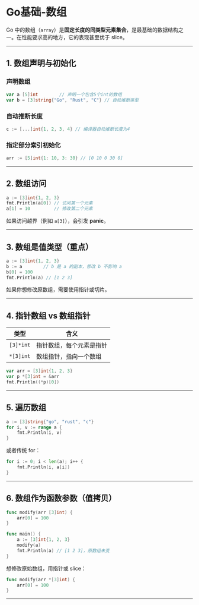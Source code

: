 # Go基础-数组

Go 中的数组（`array`）是**固定长度的同类型元素集合**，是最基础的数据结构之一。在性能要求高的地方，它的表现甚至优于 slice。

---

## 1. 数组声明与初始化

### 声明数组

```go
var a [5]int        // 声明一个包含5个int的数组
var b = [3]string{"Go", "Rust", "C"} // 自动推断类型
```

### 自动推断长度

```go
c := [...]int{1, 2, 3, 4} // 编译器自动推断长度为4
```

### 指定部分索引初始化

```go
arr := [5]int{1: 10, 3: 30} // [0 10 0 30 0]
```

---

## 2. 数组访问

```go
a := [3]int{1, 2, 3}
fmt.Println(a[0]) // 访问第一个元素
a[1] = 10         // 修改第二个元素
```

如果访问越界（例如 `a[3]`），会引发 **panic**。

---

## 3. 数组是值类型（重点）

```go
a := [3]int{1, 2, 3}
b := a        // b 是 a 的副本，修改 b 不影响 a
b[0] = 100
fmt.Println(a) // [1 2 3]
```

如果你想修改原数组，需要使用指针或切片。

---

## 4. 指针数组 vs 数组指针

| 类型           | 含义                        |
|----------------|-----------------------------|
| `[3]*int`      | 指针数组，每个元素是指针     |
| `*[3]int`      | 数组指针，指向一个数组       |

```go
var arr = [3]int{1, 2, 3}
var p *[3]int = &arr
fmt.Println((*p)[0])
```

---

## 5. 遍历数组

```go
a := [3]string{"go", "rust", "c"}
for i, v := range a {
    fmt.Println(i, v)
}
```

或者传统 for：

```go
for i := 0; i < len(a); i++ {
    fmt.Println(i, a[i])
}
```

---

## 6. 数组作为函数参数（值拷贝）

```go
func modify(arr [3]int) {
    arr[0] = 100
}

func main() {
    a := [3]int{1, 2, 3}
    modify(a)
    fmt.Println(a) // [1 2 3]，原数组未变
}
```

想修改原始数组，用指针或 slice：

```go
func modify(arr *[3]int) {
    arr[0] = 100
}
```

---


